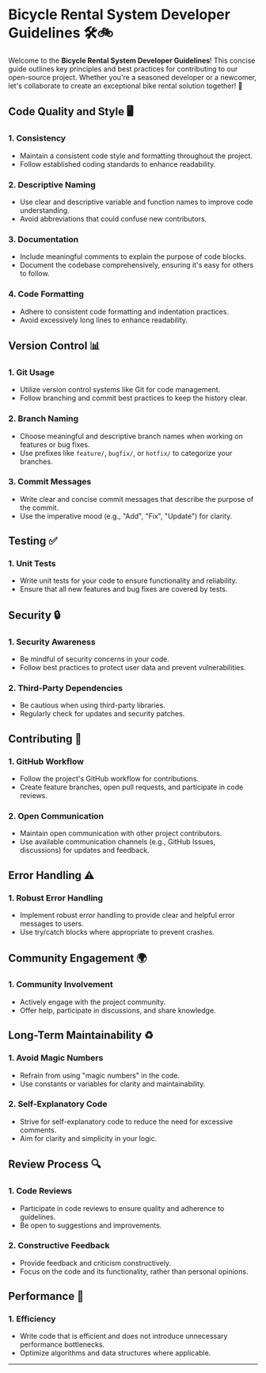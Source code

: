 

# Bicycle Rental System Developer Guidelines 🛠️🚲

Welcome to the **Bicycle Rental System Developer Guidelines**! This concise guide outlines key principles and best practices for contributing to our open-source project. Whether you're a seasoned developer or a newcomer, let's collaborate to create an exceptional bike rental solution together! 🌟

## Code Quality and Style 🖥️

### 1. Consistency
- Maintain a consistent code style and formatting throughout the project.
- Follow established coding standards to enhance readability.

### 2. Descriptive Naming
- Use clear and descriptive variable and function names to improve code understanding.
- Avoid abbreviations that could confuse new contributors.

### 3. Documentation
- Include meaningful comments to explain the purpose of code blocks.
- Document the codebase comprehensively, ensuring it's easy for others to follow.

### 4. Code Formatting
- Adhere to consistent code formatting and indentation practices.
- Avoid excessively long lines to enhance readability.

## Version Control 📊

### 1. Git Usage
- Utilize version control systems like Git for code management.
- Follow branching and commit best practices to keep the history clear.

### 2. Branch Naming
- Choose meaningful and descriptive branch names when working on features or bug fixes.
- Use prefixes like `feature/`, `bugfix/`, or `hotfix/` to categorize your branches.

### 3. Commit Messages
- Write clear and concise commit messages that describe the purpose of the commit.
- Use the imperative mood (e.g., "Add", "Fix", "Update") for clarity.

## Testing ✅

### 1. Unit Tests
- Write unit tests for your code to ensure functionality and reliability.
- Ensure that all new features and bug fixes are covered by tests.

## Security 🔒

### 1. Security Awareness
- Be mindful of security concerns in your code.
- Follow best practices to protect user data and prevent vulnerabilities.

### 2. Third-Party Dependencies
- Be cautious when using third-party libraries.
- Regularly check for updates and security patches.

## Contributing 🤝

### 1. GitHub Workflow
- Follow the project's GitHub workflow for contributions.
- Create feature branches, open pull requests, and participate in code reviews.

### 2. Open Communication
- Maintain open communication with other project contributors.
- Use available communication channels (e.g., GitHub Issues, discussions) for updates and feedback.

## Error Handling ⚠️

### 1. Robust Error Handling
- Implement robust error handling to provide clear and helpful error messages to users.
- Use try/catch blocks where appropriate to prevent crashes.

## Community Engagement 🌍

### 1. Community Involvement
- Actively engage with the project community.
- Offer help, participate in discussions, and share knowledge.

## Long-Term Maintainability ♻️

### 1. Avoid Magic Numbers
- Refrain from using "magic numbers" in the code.
- Use constants or variables for clarity and maintainability.

### 2. Self-Explanatory Code
- Strive for self-explanatory code to reduce the need for excessive comments.
- Aim for clarity and simplicity in your logic.

## Review Process 🔍

### 1. Code Reviews
- Participate in code reviews to ensure quality and adherence to guidelines.
- Be open to suggestions and improvements.

### 2. Constructive Feedback
- Provide feedback and criticism constructively.
- Focus on the code and its functionality, rather than personal opinions.

## Performance 🚀

### 1. Efficiency
- Write code that is efficient and does not introduce unnecessary performance bottlenecks.
- Optimize algorithms and data structures where applicable.

---
